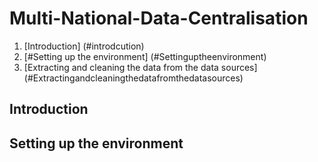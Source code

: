 # Multi-National-Data-Centralisation

1. [Introduction] (#introdcution)
2. [#Setting up the environment] (#Settinguptheenvironment)
3. [Extracting and cleaning the data from the data sources] (#Extractingandcleaningthedatafromthedatasources)

## Introduction

## Setting up the environment
